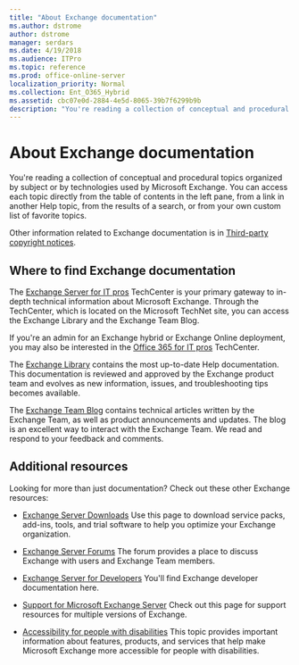 ```yaml
---
title: "About Exchange documentation"
ms.author: dstrome
author: dstrome
manager: serdars
ms.date: 4/19/2018
ms.audience: ITPro
ms.topic: reference
ms.prod: office-online-server
localization_priority: Normal
ms.collection: Ent_O365_Hybrid
ms.assetid: cbc07e0d-2884-4e5d-8065-39b7f6299b9b
description: "You're reading a collection of conceptual and procedural topics organized by subject or by technologies used by Microsoft Exchange. You can access each topic directly from the table of contents in the left pane, from a link in another Help topic, from the results of a search, or from your own custom list of favorite topics."
---
```


# About Exchange documentation

You're reading a collection of conceptual and procedural topics organized by subject or by technologies used by Microsoft Exchange. You can access each topic directly from the table of contents in the left pane, from a link in another Help topic, from the results of a search, or from your own custom list of favorite topics.
  
Other information related to Exchange documentation is in [Third-party copyright notices](third-party-copyrights.md).
  
## Where to find Exchange documentation

The [Exchange Server for IT pros](https://go.microsoft.com/fwlink/p/?linkid=34165) TechCenter is your primary gateway to in-depth technical information about Microsoft Exchange. Through the TechCenter, which is located on the Microsoft TechNet site, you can access the Exchange Library and the Exchange Team Blog. 
  
If you're an admin for an Exchange hybrid or Exchange Online deployment, you may also be interested in the [Office 365 for IT pros](https://go.microsoft.com/fwlink/p/?LinkId=282341) TechCenter. 
  
The [Exchange Library](https://go.microsoft.com/fwlink/p/?linkid=82055) contains the most up-to-date Help documentation. This documentation is reviewed and approved by the Exchange product team and evolves as new information, issues, and troubleshooting tips becomes available. 
  
The [Exchange Team Blog](https://go.microsoft.com/fwlink/p/?LinkID=178595) contains technical articles written by the Exchange Team, as well as product announcements and updates. The blog is an excellent way to interact with the Exchange Team. We read and respond to your feedback and comments. 
  
## Additional resources

Looking for more than just documentation? Check out these other Exchange resources:
  
- [Exchange Server Downloads](https://go.microsoft.com/fwlink/p/?linkId=179447) Use this page to download service packs, add-ins, tools, and trial software to help you optimize your Exchange organization. 
    
- [Exchange Server Forums](https://go.microsoft.com/fwlink/p/?linkId=60612) The forum provides a place to discuss Exchange with users and Exchange Team members. 
    
- [Exchange Server for Developers](https://go.microsoft.com/fwlink/p/?linkId=24705) You'll find Exchange developer documentation here. 
    
- [Support for Microsoft Exchange Server](https://go.microsoft.com/fwlink/p/?LinkId=283967) Check out this page for support resources for multiple versions of Exchange. 
    
- [Accessibility for people with disabilities](accessibility.md) This topic provides important information about features, products, and services that help make Microsoft Exchange more accessible for people with disabilities. 
    

